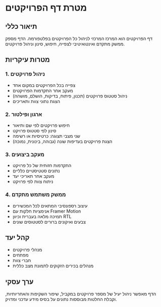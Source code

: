 # מטרת דף הפרויקטים

## תיאור כללי
דף הפרויקטים הוא המרכז המרכזי לניהול כל הפרויקטים בפלטפורמה. הדף מספק ממשק מתקדם ואינטואיטיבי לצפייה, חיפוש, סינון וניהול פרויקטים.

## מטרות עיקריות

### 1. ניהול פרויקטים
- צפייה בכל הפרויקטים במקום אחד
- מעקב אחר התקדמות הפרויקטים
- ניהול סטטוס פרויקטים (תכנון, פיתוח, בדיקות, הושלם, מושהה)
- הצגת נתוני צוות ותאריכים

### 2. ארגון ופילטור
- חיפוש פרויקטים לפי שם ותיאור
- סינון לפי סטטוס פרויקט
- שני מצבי תצוגה: כרטיסיות או רשימה
- הצגת פרויקטים בעדיפות שונה (גבוהה, בינונית, נמוכה)

### 3. מעקב ביצועים
- התקדמות חזותית של כל פרויקט
- נתונים סטטיסטיים כלליים
- מעקב אחר תאריכי יעד
- ניתוח צוות לפי פרויקט

### 4. ממשק משתמש מתקדם
- עיצוב רספונסיבי המתאים לכל המכשירים
- אנימציות חלקות עם Framer Motion
- תמיכה מלאה בעברית וכיוון RTL
- צבעים ואיקונים ברורים לסטטוסים שונים

## קהל יעד
- מנהלי פרויקטים
- מפתחים
- חברי צוות
- מנהלים בכירים הזקוקים לתמונת מצב כללית

## ערך עסקי
הדף מאפשר ניהול יעיל של מספר פרויקטים במקביל, שיפור השקיפות והאחריותיות, וקבלת החלטות מבוססות נתונים על בסיס מידע עדכני ומדויק.
